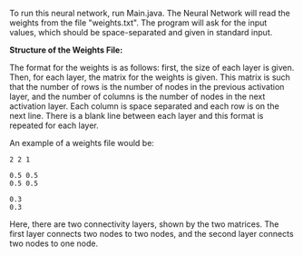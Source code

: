 To run this neural network, run Main.java. The Neural Network will read the weights from the file 
"weights.txt". The program will ask for the input values, which should be space-separated and given in 
standard input.

**Structure of the Weights File:**

The format for the weights is as follows: first, the size of each layer is given. Then, for each 
layer, the matrix for the weights is given. This matrix is such that the number of rows is the 
number of nodes in the previous activation layer, and the number of columns is the number of nodes 
in the next activation layer. Each column is space separated and each row is on the next line. There 
is a blank line between each layer and this format is repeated for each layer.

An example of a weights file would be:
     
    2 2 1
    
    0.5 0.5
    0.5 0.5
    
    0.3
    0.3
   
Here, there are two connectivity layers, shown by the two matrices. The first layer connects
two nodes to two nodes, and the second layer connects two nodes to one node.